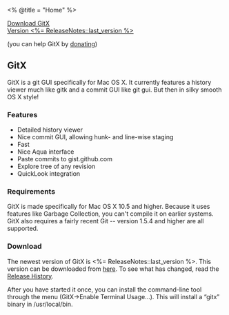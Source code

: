 <% @title = "Home"  %>
<div class="nohover" id="download">
	<a href="http://frim.frim.nl/GitXStable.app.zip" title="Latest GitX download" id="download_link" class="nohover">
Download GitX
	<div id="version">Version <%= ReleaseNotes::last_version %></div>
	</a>
	<p id="donate_link">(you can help GitX by <a href="http://www.pledgie.com/campaigns/1816">donating</a>)</p>
</div>

<h2 class="noclear">
	GitX
</h2>

<p class="noclear"> GitX is a git GUI specifically for Mac OS X. It currently
features a history viewer much like gitk and a commit GUI like git gui. But
then in silky smooth OS X style!</p>

<h3>
	Features
</h3>
<ul>
	<li>Detailed history viewer</li>
	<li>Nice commit GUI, allowing hunk- and line-wise staging</li>
	<li>Fast</li>
	<li>Nice Aqua interface</li>
	<li>Paste commits to gist.github.com</li>
	<li>Explore tree of any revision</li>
	<li>QuickLook integration</li>
</ul>
<h3>
	Requirements
</h3>
<p>
	GitX is made specifically for Mac OS X 10.5 and higher. Because it uses features like Garbage Collection, you can't compile it on earlier systems. GitX also requires a fairly recent Git -- version 1.5.4 and higher are all supported. 
</p>
<h3>
	Download
</h3>
<p>
	The newest version of GitX is <%= ReleaseNotes::last_version %>. This version can be downloaded from <a href="http://frim.frim.nl/GitXStable.app.zip">here</a>. To see what has changed, read the <a href="release_history.html">Release History</a>.
</p>
<p>
	After you have started it once, you can install the command-line tool through the menu (GitX-&gt;Enable Terminal Usage…). This will install a “gitx” binary in /usr/local/bin.
</p>
